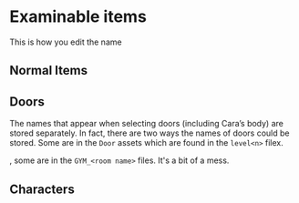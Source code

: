 # Examinable items
This is how you edit the name 
## Normal Items
## Doors
The names that appear when selecting doors (including Cara’s body) are stored separately. In fact, there are two ways the names of doors could be stored.
Some are in the `Door` assets which are found in the `level<n>` filex.

, some are in the `GYM_<room name>` files. It's a bit of a mess.
## Characters
